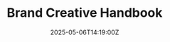 ---
title: Brand Creative Handbook
linkTitle: Brand Creative Handbook
date: '2025-05-06T14:19:00Z'
weight: 1
description: The GitLab Brand Creative Handbook outlines the purpose, vision, and
  mission of the brand design team, provides templates for requesting design support,
  and emphasizes the importance of brand consistency and effective communication in
  all creative outputs.
draft: false
ref: brand-creative-handbook
---